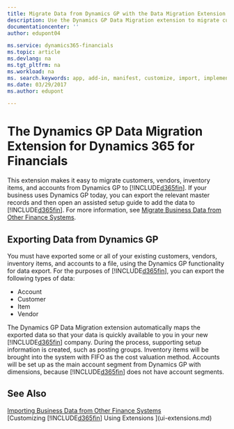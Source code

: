 ```yaml
---
title: Migrate Data from Dynamics GP with the Data Migration Extension 
description: Use the Dynamics GP Data Migration extension to migrate customers, vendors, inventory items, and accounts from Dynamics GP to Dynamics 365 for Financials.
documentationcenter: ''
author: edupont04

ms.service: dynamics365-financials
ms.topic: article
ms.devlang: na
ms.tgt_pltfrm: na
ms.workload: na
ms. search.keywords: app, add-in, manifest, customize, import, implement
ms.date: 03/29/2017
ms.author: edupont

---
```

# The Dynamics GP Data Migration Extension for Dynamics 365 for Financials
This extension makes it easy to migrate customers, vendors, inventory items, and accounts from Dynamics GP to [!INCLUDE[d365fin](includes/d365fin_md.md)]. If your business uses Dynamics GP today, you can export the relevant master records and then open an assisted setup guide to add the data to [!INCLUDE[d365fin](includes/d365fin_md.md)]. For more information, see [Migrate Business Data from Other Finance Systems](upload-data.md).

## Exporting Data from Dynamics GP
You must have exported some or all of your existing customers, vendors, inventory items, and accounts to a file, using the Dynamics GP functionality for data export. For the purposes of [!INCLUDE[d365fin](includes/d365fin_md.md)], you can export the following types of data:

* Account  
* Customer  
* Item  
* Vendor  

The Dynamics GP Data Migration extension automatically maps the exported data so that your data is quickly available to you in your new [!INCLUDE[d365fin](includes/d365fin_md.md)] company. During the process, supporting setup information is created, such as posting groups. Inventory items will be brought into the system with FIFO as the cost valuation method. Accounts will be set up as the main account segment from Dynamics GP with dimensions, because [!INCLUDE[d365fin](includes/d365fin_long_md.md)] does not have account segments.

## See Also
[Importing Business Data from Other Finance Systems](upload-data.md)  
[Customizing [!INCLUDE[d365fin](includes/d365fin_md.md)] Using Extensions ](ui-extensions.md)  

